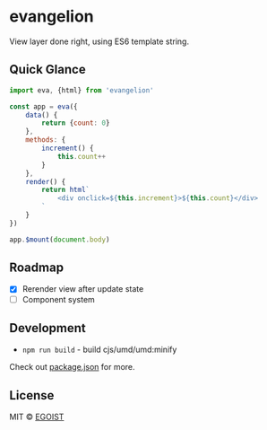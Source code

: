 # evangelion

View layer done right, using ES6 template string.

## Quick Glance

```js
import eva, {html} from 'evangelion'

const app = eva({
	data() {
		return {count: 0}
	},
	methods: {
		increment() {
			this.count++
		}
	},
	render() {
		return html`
			<div onclick=${this.increment}>${this.count}</div>
		`
	}
})

app.$mount(document.body)
```

## Roadmap

- [x] Rerender view after update state
- [ ] Component system

## Development

- `npm run build` - build cjs/umd/umd:minify

Check out [package.json](/package.json) for more.

## License

MIT &copy; [EGOIST](https://github.com/egoist)
